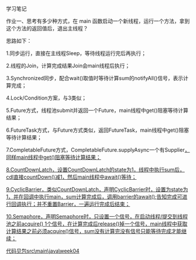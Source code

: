 学习笔记





作业一、思考有多少种方式，在 main 函数启动一个新线程，运行一个方法，拿到这个方法的返回值后，退出主线程？

思路如下：

1.同步运行，直接在主线程Sleep，等待线程运行完后再执行；

2.线程的Join，计算完成结果Join会main线程后执行；

3.Synchronized同步，配合wait()取值时等待计算sum的notifyAll()信号，表示计算完成；

4.Lock/Condition方案，与3类似；

5.Future方式，线程池submit并返回一个Future<Integer>，main线程中get()阻塞等待计算结果；

6.FutureTask方式，与Future方式类似，返回FutureTask<Integer>，main线程中get()阻塞等待计算结果；

7.CompletableFuture方式，CompletableFuture.supplyAsync一个有Supplier<U>，同样main线程中get()阻塞等待计算结果；

8.CountDownLatch，设置CountDownLatch的state为1，线程中执行sum后，cdl直接countDown()减1，然后main线程中await()等待；

9.CyclicBarrier，类似CountDownLatch，声明CyclicBarrier时，设置为state为1，并在回调中执行main，sum计算完成后，调用barrier的await();告知完成可进行回调执行；并不重置Barrier，一遍运行完成后结束；

10.Semaphore，声明Semaphore时，只设置一个信号，在启动线程/提交到线程池之前acquire() 1个信号，在计算完成后release()掉一个信号，main线程中获取计算结果之前必须acquire()信号，sum没有计算完没有信号只能等待完成才能继续；



代码见包src\main\java\week04



